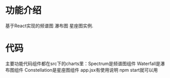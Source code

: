 # 功能介绍
基于React实现的频谱图 瀑布图 星座图实例.

# 代码
主要功能代码组件都在src下的charts里：Spectrum是频谱图组件 Waterfall是瀑布图组件 Constellation是星座图组件 
app.jsx有使用说明
npm start就可以用
